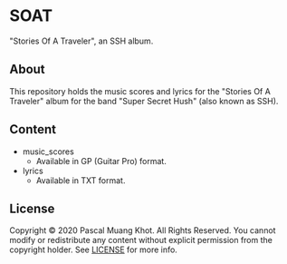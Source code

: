 # SOAT
"Stories Of A Traveler", an SSH album.

## About
This repository holds the music scores and lyrics for the "Stories Of A Traveler" album for the band "Super Secret Hush" (also known as SSH).

## Content
* music_scores
  * Available in GP (Guitar Pro) format.
* lyrics
  * Available in TXT format.

## License
Copyright © 2020 Pascal Muang Khot. All Rights Reserved. 
You cannot modify or redistribute any content without explicit permission from the copyright holder. See [LICENSE](LICENSE) for more info.